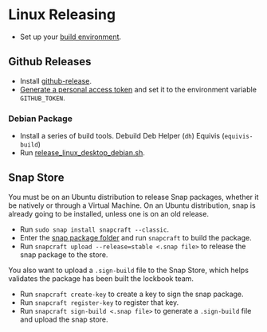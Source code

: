 # Linux Releasing

- Set up your [build environment](/docs/guides/build/linux.md:3).

## Github Releases

- Install [github-release](https://github.com/github-release/github-release).
- [Generate a personal access token](https://docs.github.com/en/authentication/keeping-your-account-and-data-secure/creating-a-personal-access-token)
  and set it to the environment variable `GITHUB_TOKEN`.

### Debian Package
- Install a series of build tools.
Debuild
Deb Helper (`dh`)
Equivis (`equivis-build`)
- Run [release_linux_desktop_debian.sh](/utils/dev/build-lockbook-debian/release_linux_desktop_debian.sh).

## Snap Store

You must be on an Ubuntu distribution to release Snap packages, whether it be natively or through a 
Virtual Machine. On an Ubuntu distribution, snap is already going to be installed, unless one is on an old release.

- Run `sudo snap install snapcraft --classic`.
- Enter the [snap package folder](/utils/dev/snap-packages/lockbook-desktop) and run `snapcraft` to build the package.
- Run `snapcraft upload --release=stable <.snap file>` to release the snap package to the store.

You also want to upload a `.sign-build` file to the Snap Store, which helps validates the package has been built
the lockbook team.

- Run `snapcraft create-key` to create a key to sign the snap package.
- Run `snapcraft register-key` to register that key.
- Run `snapcraft sign-build <.snap file>` to generate a `.sign-build` file and upload the snap store.

